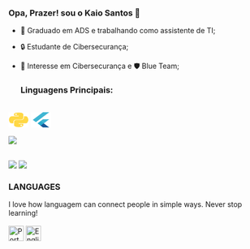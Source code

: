 ### Opa, Prazer! sou o Kaio Santos 👋

- 🔭 Graduado em ADS e trabalhando como assistente de TI;
- 🔒 Estudante de Cibersecurança;
- 🎯 Interesse em Cibersecurança e 🛡️ Blue Team;


  ### __Linguagens Principais:__
<div style="display: inline_block"><br>

  <img align="center" alt="Kaio-Js" height="30" width="40" src="https://github.com/devicons/devicon/blob/master/icons/python/python-plain.svg">
  <img align="center" alt="Kaio-Flutter" height="30" width="40" src="https://github.com/devicons/devicon/blob/master/icons/flutter/flutter-original.svg">
<!--   <img align="center" alt="Kaio-Html" height="30" width="40" src="https://github.com/devicons/devicon/blob/master/icons/html5/html5-original.svg"> -->
<!--   <img align="center" alt="Kaio-Css" height="30" width="40" src="https://github.com/devicons/devicon/blob/master/icons/css3/css3-original.svg"> -->
<!--   <img align="center" alt="Kaio-Js" height="30" width="40" src="https://github.com/devicons/devicon/blob/master/icons/javascript/javascript-original.svg"> -->


  
  <br> 
  <br>
  
  <!-- <img align="right" alt="Kaio-gif" src="https://cdn.discordapp.com/attachments/795358919417397249/825430589581688872/hi.gif">-->
</div>
<div>
  <a href="https://github.com/KaioSantos32">
  <img height="200em" src="https://github-readme-stats.vercel.app/api?username=KaioSantos32&show_icons=true&theme=dark&include_all_commits=true&count_private=true"/>
<!--   <img height="200cm" src="https://github-readme-stats.vercel.app/api/top-langs/?username=KaioSantos32&langs_count=4e&theme=dark" -->
</div>

  ##
  
<div>
  <!-- <a href="https://www.youtube.com/###" target="_blank"><img src="https://img.shields.io/badge/YouTube-FF0000?style=for-the-badge&logo=youtube&logoColor=white" target="_blank"></a> -->
<!--   <a href="https://instagram.com/kaio.santos02" target="_blank"><img src="https://img.shields.io/badge/-Instagram-%23E4405F?style=for-the-badge&logo=instagram&logoColor=white" target="_blank"></a> -->
 	<!-- <a href="https://www.twitch.tv/makaseey" target="_blank"><img src="https://img.shields.io/badge/Twitch-9146FF?style=for-the-badge&logo=twitch&logoColor=white" target="_blank"></a> 
 <a href="###" target="_blank"><img src="https://img.shields.io/badge/Discord-7289DA?style=for-the-badge&logo=discord&logoColor=white" target="_blank"></a> -->
  <a href = "mailto:kaiosantos@gmail.com"><img src="https://img.shields.io/badge/Gmail-D14836?style=for-the-badge&logo=gmail&logoColor=white" target="_blank"></a>
  <a href="https://www.linkedin.com/in/kaiosantos-32/" target="_blank"><img src="https://img.shields.io/badge/-LinkedIn-%230077B5?style=for-the-badge&logo=linkedin&logoColor=white" target="_blank"></a>   
</div>

### __LANGUAGES__
</div>
<div style="display: inline-block">I love how languagem can connect people in simple ways. Never stop learning!<br><br>
<img src="https://img.icons8.com/color/48/000000/brazil-circular.png" height="30" width="30" title="Português"/>
<img src="https://img.icons8.com/color/48/000000/usa-circular.png" height="30" width="30" title="English"/>
</div>
